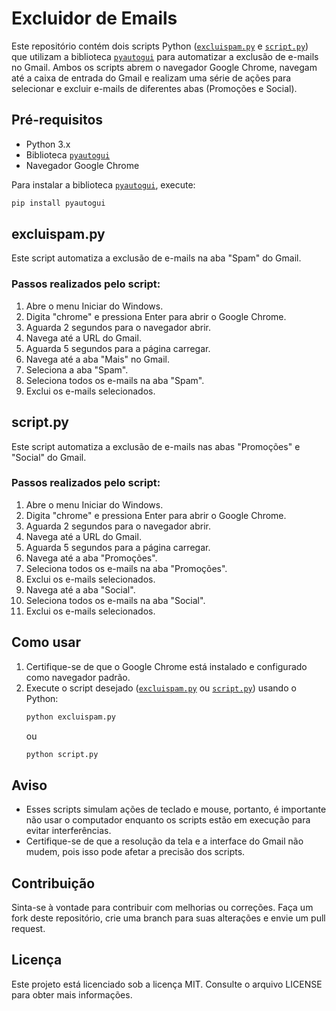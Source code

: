 # Excluidor de Emails

Este repositório contém dois scripts Python ([`excluispam.py`](command:_github.copilot.openRelativePath?%5B%7B%22scheme%22%3A%22file%22%2C%22authority%22%3A%22%22%2C%22path%22%3A%22%2Fc%3A%2FUsers%2FCynthia%2FOneDrive%2FDocumentos%2FGitHub%2FexcluidorDeEmailsInuteis%2Fexcluispam.py%22%2C%22query%22%3A%22%22%2C%22fragment%22%3A%22%22%7D%2C%22d6501c35-8bfb-4e9b-8faf-1749e707db66%22%5D "c:\Users\Cynthia\OneDrive\Documentos\GitHub\excluidorDeEmailsInuteis\excluispam.py") e [`script.py`](command:_github.copilot.openRelativePath?%5B%7B%22scheme%22%3A%22file%22%2C%22authority%22%3A%22%22%2C%22path%22%3A%22%2Fc%3A%2FUsers%2FCynthia%2FOneDrive%2FDocumentos%2FGitHub%2FexcluidorDeEmailsInuteis%2Fscript.py%22%2C%22query%22%3A%22%22%2C%22fragment%22%3A%22%22%7D%2C%22d6501c35-8bfb-4e9b-8faf-1749e707db66%22%5D "c:\Users\Cynthia\OneDrive\Documentos\GitHub\excluidorDeEmailsInuteis\script.py")) que utilizam a biblioteca [`pyautogui`](command:_github.copilot.openSymbolFromReferences?%5B%22%22%2C%5B%7B%22uri%22%3A%7B%22scheme%22%3A%22file%22%2C%22authority%22%3A%22%22%2C%22path%22%3A%22%2Fc%3A%2FUsers%2FCynthia%2FOneDrive%2FDocumentos%2FGitHub%2FexcluidorDeEmailsInuteis%2Fscript.py%22%2C%22query%22%3A%22%22%2C%22fragment%22%3A%22%22%7D%2C%22pos%22%3A%7B%22line%22%3A0%2C%22character%22%3A7%7D%7D%2C%7B%22uri%22%3A%7B%22scheme%22%3A%22file%22%2C%22authority%22%3A%22%22%2C%22path%22%3A%22%2Fc%3A%2FUsers%2FCynthia%2FOneDrive%2FDocumentos%2FGitHub%2FexcluidorDeEmailsInuteis%2Fexcluispam.py%22%2C%22query%22%3A%22%22%2C%22fragment%22%3A%22%22%7D%2C%22pos%22%3A%7B%22line%22%3A0%2C%22character%22%3A7%7D%7D%2C%7B%22uri%22%3A%7B%22scheme%22%3A%22file%22%2C%22authority%22%3A%22%22%2C%22path%22%3A%22%2Fc%3A%2FUsers%2FCynthia%2FOneDrive%2FDocumentos%2FGitHub%2FexcluidorDeEmailsInuteis%2Fscript.py%22%2C%22query%22%3A%22%22%2C%22fragment%22%3A%22%22%7D%2C%22pos%22%3A%7B%22line%22%3A0%2C%22character%22%3A7%7D%7D%5D%2C%22d6501c35-8bfb-4e9b-8faf-1749e707db66%22%5D "Go to definition") para automatizar a exclusão de e-mails no Gmail. Ambos os scripts abrem o navegador Google Chrome, navegam até a caixa de entrada do Gmail e realizam uma série de ações para selecionar e excluir e-mails de diferentes abas (Promoções e Social).

## Pré-requisitos

- Python 3.x
- Biblioteca [`pyautogui`](command:_github.copilot.openSymbolFromReferences?%5B%22%22%2C%5B%7B%22uri%22%3A%7B%22scheme%22%3A%22file%22%2C%22authority%22%3A%22%22%2C%22path%22%3A%22%2Fc%3A%2FUsers%2FCynthia%2FOneDrive%2FDocumentos%2FGitHub%2FexcluidorDeEmailsInuteis%2Fscript.py%22%2C%22query%22%3A%22%22%2C%22fragment%22%3A%22%22%7D%2C%22pos%22%3A%7B%22line%22%3A0%2C%22character%22%3A7%7D%7D%2C%7B%22uri%22%3A%7B%22scheme%22%3A%22file%22%2C%22authority%22%3A%22%22%2C%22path%22%3A%22%2Fc%3A%2FUsers%2FCynthia%2FOneDrive%2FDocumentos%2FGitHub%2FexcluidorDeEmailsInuteis%2Fexcluispam.py%22%2C%22query%22%3A%22%22%2C%22fragment%22%3A%22%22%7D%2C%22pos%22%3A%7B%22line%22%3A0%2C%22character%22%3A7%7D%7D%2C%7B%22uri%22%3A%7B%22scheme%22%3A%22file%22%2C%22authority%22%3A%22%22%2C%22path%22%3A%22%2Fc%3A%2FUsers%2FCynthia%2FOneDrive%2FDocumentos%2FGitHub%2FexcluidorDeEmailsInuteis%2Fscript.py%22%2C%22query%22%3A%22%22%2C%22fragment%22%3A%22%22%7D%2C%22pos%22%3A%7B%22line%22%3A0%2C%22character%22%3A7%7D%7D%5D%2C%22d6501c35-8bfb-4e9b-8faf-1749e707db66%22%5D "Go to definition")
- Navegador Google Chrome

Para instalar a biblioteca [`pyautogui`](command:_github.copilot.openSymbolFromReferences?%5B%22%22%2C%5B%7B%22uri%22%3A%7B%22scheme%22%3A%22file%22%2C%22authority%22%3A%22%22%2C%22path%22%3A%22%2Fc%3A%2FUsers%2FCynthia%2FOneDrive%2FDocumentos%2FGitHub%2FexcluidorDeEmailsInuteis%2Fscript.py%22%2C%22query%22%3A%22%22%2C%22fragment%22%3A%22%22%7D%2C%22pos%22%3A%7B%22line%22%3A0%2C%22character%22%3A7%7D%7D%2C%7B%22uri%22%3A%7B%22scheme%22%3A%22file%22%2C%22authority%22%3A%22%22%2C%22path%22%3A%22%2Fc%3A%2FUsers%2FCynthia%2FOneDrive%2FDocumentos%2FGitHub%2FexcluidorDeEmailsInuteis%2Fexcluispam.py%22%2C%22query%22%3A%22%22%2C%22fragment%22%3A%22%22%7D%2C%22pos%22%3A%7B%22line%22%3A0%2C%22character%22%3A7%7D%7D%2C%7B%22uri%22%3A%7B%22scheme%22%3A%22file%22%2C%22authority%22%3A%22%22%2C%22path%22%3A%22%2Fc%3A%2FUsers%2FCynthia%2FOneDrive%2FDocumentos%2FGitHub%2FexcluidorDeEmailsInuteis%2Fscript.py%22%2C%22query%22%3A%22%22%2C%22fragment%22%3A%22%22%7D%2C%22pos%22%3A%7B%22line%22%3A0%2C%22character%22%3A7%7D%7D%5D%2C%22d6501c35-8bfb-4e9b-8faf-1749e707db66%22%5D "Go to definition"), execute:
```bash
pip install pyautogui
```

## excluispam.py

Este script automatiza a exclusão de e-mails na aba "Spam" do Gmail.

### Passos realizados pelo script:

1. Abre o menu Iniciar do Windows.
2. Digita "chrome" e pressiona Enter para abrir o Google Chrome.
3. Aguarda 2 segundos para o navegador abrir.
4. Navega até a URL do Gmail.
5. Aguarda 5 segundos para a página carregar.
6. Navega até a aba "Mais" no Gmail.
7. Seleciona a aba "Spam".
8. Seleciona todos os e-mails na aba "Spam".
9. Exclui os e-mails selecionados.

## script.py

Este script automatiza a exclusão de e-mails nas abas "Promoções" e "Social" do Gmail.

### Passos realizados pelo script:

1. Abre o menu Iniciar do Windows.
2. Digita "chrome" e pressiona Enter para abrir o Google Chrome.
3. Aguarda 2 segundos para o navegador abrir.
4. Navega até a URL do Gmail.
5. Aguarda 5 segundos para a página carregar.
6. Navega até a aba "Promoções".
7. Seleciona todos os e-mails na aba "Promoções".
8. Exclui os e-mails selecionados.
9. Navega até a aba "Social".
10. Seleciona todos os e-mails na aba "Social".
11. Exclui os e-mails selecionados.

## Como usar

1. Certifique-se de que o Google Chrome está instalado e configurado como navegador padrão.
2. Execute o script desejado ([`excluispam.py`](command:_github.copilot.openRelativePath?%5B%7B%22scheme%22%3A%22file%22%2C%22authority%22%3A%22%22%2C%22path%22%3A%22%2Fc%3A%2FUsers%2FCynthia%2FOneDrive%2FDocumentos%2FGitHub%2FexcluidorDeEmailsInuteis%2Fexcluispam.py%22%2C%22query%22%3A%22%22%2C%22fragment%22%3A%22%22%7D%2C%22d6501c35-8bfb-4e9b-8faf-1749e707db66%22%5D "c:\Users\Cynthia\OneDrive\Documentos\GitHub\excluidorDeEmailsInuteis\excluispam.py") ou [`script.py`](command:_github.copilot.openRelativePath?%5B%7B%22scheme%22%3A%22file%22%2C%22authority%22%3A%22%22%2C%22path%22%3A%22%2Fc%3A%2FUsers%2FCynthia%2FOneDrive%2FDocumentos%2FGitHub%2FexcluidorDeEmailsInuteis%2Fscript.py%22%2C%22query%22%3A%22%22%2C%22fragment%22%3A%22%22%7D%2C%22d6501c35-8bfb-4e9b-8faf-1749e707db66%22%5D "c:\Users\Cynthia\OneDrive\Documentos\GitHub\excluidorDeEmailsInuteis\script.py")) usando o Python:
   ```bash
   python excluispam.py
   ```
   ou
   ```bash
   python script.py
   ```

## Aviso

- Esses scripts simulam ações de teclado e mouse, portanto, é importante não usar o computador enquanto os scripts estão em execução para evitar interferências.
- Certifique-se de que a resolução da tela e a interface do Gmail não mudem, pois isso pode afetar a precisão dos scripts.

## Contribuição

Sinta-se à vontade para contribuir com melhorias ou correções. Faça um fork deste repositório, crie uma branch para suas alterações e envie um pull request.

## Licença

Este projeto está licenciado sob a licença MIT. Consulte o arquivo LICENSE para obter mais informações.
